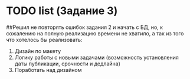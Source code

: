 # TODO list (Задание 3)

##Решил не повторять ошибок задания 2 и начать с БД, но, к сожалению на полную реализацию времени не хватило, а так из того что хотелось бы реализовать:
1. Дизайн по макету
2. Логику работы с новыми задачами (возможность установления даты публикации, срочности и дедлайна)
3. Поработать над дизайном 

